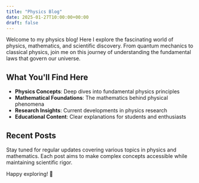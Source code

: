```yaml
---
title: "Physics Blog"
date: 2025-01-27T10:00:00+00:00
draft: false
---
```


Welcome to my physics blog! Here I explore the fascinating world of physics, mathematics, and scientific discovery. From quantum mechanics to classical physics, join me on this journey of understanding the fundamental laws that govern our universe.

## What You'll Find Here

- **Physics Concepts**: Deep dives into fundamental physics principles
- **Mathematical Foundations**: The mathematics behind physical phenomena
- **Research Insights**: Current developments in physics research
- **Educational Content**: Clear explanations for students and enthusiasts

## Recent Posts

Stay tuned for regular updates covering various topics in physics and mathematics. Each post aims to make complex concepts accessible while maintaining scientific rigor.

Happy exploring! 🚀
